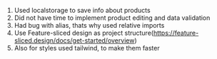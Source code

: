 1. Used localstorage to save info about products
2. Did not have time to implement product editing and data validation
3. Had bug with alias, thats why used relative imports
4. Use Feature-sliced design as project structure(https://feature-sliced.design/docs/get-started/overview)
5. Also for styles used tailwind, to make them faster

